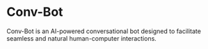 # Conv-Bot
Conv-Bot is an AI-powered conversational bot designed to facilitate seamless and natural human-computer interactions.
